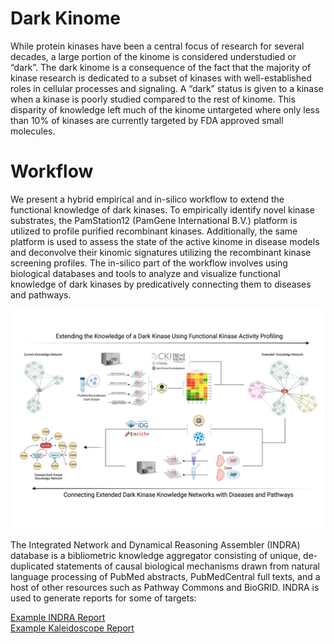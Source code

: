 
# Dark Kinome

While protein kinases have been a central focus of research for several
decades, a large portion of the kinome is considered understudied or
“dark”. The dark kinome is a consequence of the fact that the majority
of kinase research is dedicated to a subset of kinases with
well-established roles in cellular processes and signaling. A “dark”
status is given to a kinase when a kinase is poorly studied compared to
the rest of kinome. This disparity of knowledge left much of the kinome
untargeted where only less than 10% of kinases are currently targeted by
FDA approved small molecules.

# Workflow

We present a hybrid empirical and in-silico workflow to extend the
functional knowledge of dark kinases. To empirically identify novel
kinase substrates, the PamStation12 (PamGene International B.V.)
platform is utilized to profile purified recombinant kinases.
Additionally, the same platform is used to assess the state of the
active kinome in disease models and deconvolve their kinomic signatures
utilizing the recombinant kinase screening profiles. The in-silico part
of the workflow involves using biological databases and tools to analyze
and visualize functional knowledge of dark kinases by predicatively
connecting them to diseases and pathways.

![Workflow](docs/figures/workflow.png)

The Integrated Network and Dynamical Reasoning Assembler (INDRA)
database is a bibliometric knowledge aggregator consisting of unique,
de-duplicated statements of causal biological mechanisms drawn from
natural language processing of PubMed abstracts, PubMedCentral full
texts, and a host of other resources such as Pathway Commons and
BioGRID. INDRA is used to generate reports for some of targets:

[Example INDRA
Report](https://kalganem.github.io/SCZ_Dark_Kinome_Public/INDRA/AATK.html)  
[Example Kaleidoscope
Report](%22https://kalganem.github.io/SCZ_Dark_Kinome_Public/LTK_KS-Report.html%22)

